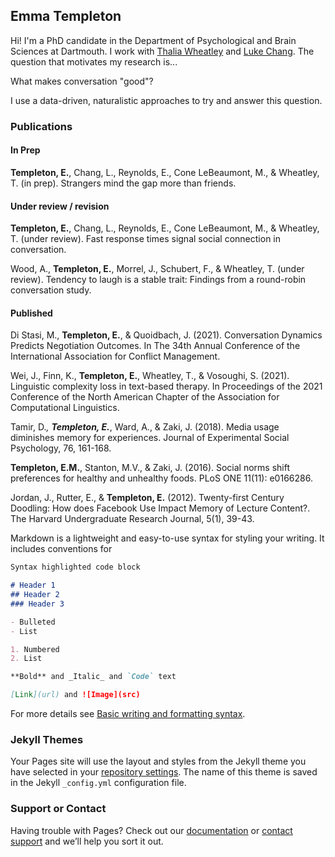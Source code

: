 ## Emma Templeton

Hi! I'm a PhD candidate in the Department of Psychological and Brain Sciences at Dartmouth. I work with [Thalia Wheatley](http://www.wheatlab.com/) and [Luke Chang](https://cosanlab.com/). The question that motivates my research is...

What makes conversation "good"?

I use a data-driven, naturalistic approaches to try and answer this question. 

### Publications

#### In Prep

**Templeton, E.**, Chang, L., Reynolds, E., Cone LeBeaumont, M., & Wheatley, T. (in prep). Strangers 
mind the gap more than friends.

#### Under review / revision

**Templeton, E.**, Chang, L., Reynolds, E., Cone LeBeaumont, M., & Wheatley, T. (under review). Fast 
response times signal social connection in conversation.

Wood, A., **Templeton, E.**, Morrel, J., Schubert, F., & Wheatley, T. (under review). Tendency to laugh 
is a stable trait: Findings from a round-robin conversation study.

#### Published

Di Stasi, M., **Templeton, E.**, & Quoidbach, J. (2021). Conversation Dynamics Predicts Negotiation 
Outcomes. In The 34th Annual Conference of the International Association for Conflict 
Management.

Wei, J., Finn, K., **Templeton, E.**, Wheatley, T., & Vosoughi, S. (2021). Linguistic complexity loss in 
text-based therapy. In Proceedings of the 2021 Conference of the North American Chapter of the 
Association for Computational Linguistics.

Tamir, D.*, **Templeton, E.***, Ward, A., & Zaki, J. (2018). Media usage diminishes memory for 
experiences. Journal of Experimental Social Psychology, 76, 161-168.

**Templeton, E.M.**, Stanton, M.V., & Zaki, J. (2016). Social norms shift preferences for healthy and 
unhealthy foods. PLoS ONE 11(11): e0166286.

Jordan, J., Rutter, E., & **Templeton, E.** (2012). Twenty-first Century Doodling: How does Facebook 
	Use Impact Memory of Lecture Content?. The Harvard Undergraduate Research Journal, 5(1), 
	39-43.  


Markdown is a lightweight and easy-to-use syntax for styling your writing. It includes conventions for

```markdown
Syntax highlighted code block

# Header 1
## Header 2
### Header 3

- Bulleted
- List

1. Numbered
2. List

**Bold** and _Italic_ and `Code` text

[Link](url) and ![Image](src)
```

For more details see [Basic writing and formatting syntax](https://docs.github.com/en/github/writing-on-github/getting-started-with-writing-and-formatting-on-github/basic-writing-and-formatting-syntax).

### Jekyll Themes

Your Pages site will use the layout and styles from the Jekyll theme you have selected in your [repository settings](https://github.com/emtempleton/emtempleton.github.io/settings/pages). The name of this theme is saved in the Jekyll `_config.yml` configuration file.

### Support or Contact

Having trouble with Pages? Check out our [documentation](https://docs.github.com/categories/github-pages-basics/) or [contact support](https://support.github.com/contact) and we’ll help you sort it out.
